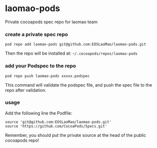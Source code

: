 # laomao-pods
Private cocoapods spec repo for laomao team

### create a private spec repo

`
pod repo add laomao-pods git@github.com:EOSLaoMao/laomao-pods.git
`

Then the repo will be installed at: `~/.cocoapods/repos/laomao-pods`

### add your Podspec to the repo

`
pod repo push laomao-pods xxxxx.podspec
`

This command will validate the podspec file, and push the spec file to the repo after validation.

### usage

Add the following line the Podfile:

```
source 'git@github.com:EOSLaoMao/laomao-pods.git'
source 'https://github.com/CocoaPods/Specs.git'
```

Remember, you should put the private source at the head of the public cocoapods repo!
